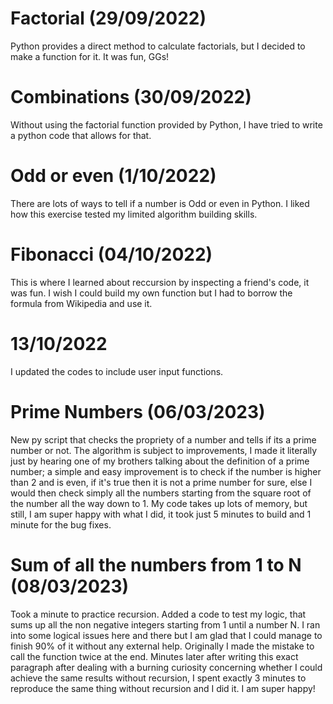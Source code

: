 # Factorial (29/09/2022)

Python provides a  direct method to calculate factorials, but I decided to make a function for it. It was fun, GGs!

# Combinations (30/09/2022)

Without using the factorial function provided by Python, I have tried to write a python code that allows for that.

# Odd or even (1/10/2022)

There are lots of ways to tell if a number is Odd or even in Python. 
I liked how this exercise tested my limited algorithm building skills.

# Fibonacci (04/10/2022)

This is where I learned about reccursion by inspecting a friend's code, it was fun. 
I wish I could build my own function but I had to borrow the formula from Wikipedia and use it.

# 13/10/2022
I updated the codes to include user input functions. 

# Prime Numbers (06/03/2023)

New py script that checks the propriety of a number and tells if its a prime number or not. The algorithm is subject to improvements, I made it literally just by hearing one of my brothers talking about the definition of a prime number; a simple and easy improvement is to check if the number is higher than 2 and is even, if it's true then it is not a prime number for sure, else I would then check simply all the numbers starting from the square root of the number all the way down to 1. My code takes up lots of memory, but still, I am super happy with what I did, it took just 5 minutes to build and 1 minute for the bug fixes.

# Sum of all the numbers from 1 to N (08/03/2023)

Took a minute to practice recursion. Added a code to test my logic, that sums up all the non negative integers starting from 1 until a number N. I ran into some logical issues here and there but I am glad that I could manage to finish 90% of it without any external help. Originally I made the mistake to call the function twice at the end. Minutes later after writing this exact paragraph after dealing with a burning curiosity concerning whether I could achieve the same results without recursion, I spent exactly 3 minutes to reproduce the same thing without recursion and I did it. I am super happy!
